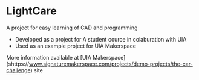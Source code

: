 # LightCare
A project for easy learning of CAD and programming

- Developed as a project for A student cource in colaburation with UIA 
- Used as an example project for UIA Makerspace

More information available at [UIA Makerspace] (shttps://www.signaturemakerspace.com/projects/demo-projects/the-car-challenge) site
